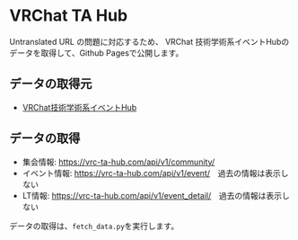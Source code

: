 # VRChat TA Hub

Untranslated URL の問題に対応するため、
VRChat 技術学術系イベントHubのデータを取得して、Github Pagesで公開します。

## データの取得元

- [VRChat技術学術系イベントHub](https://vrc-ta-hub.com/)

## データの取得

- 集会情報: <https://vrc-ta-hub.com/api/v1/community/>
- イベント情報: <https://vrc-ta-hub.com/api/v1/event/>　過去の情報は表示しない
- LT情報: <https://vrc-ta-hub.com/api/v1/event_detail/>　過去の情報は表示しない

データの取得は、`fetch_data.py`を実行します。
